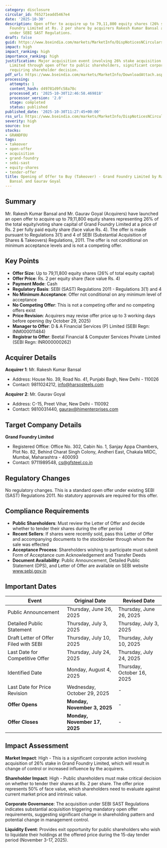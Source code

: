 ```yaml
---
category: disclosure
circular_id: f65271eadd5467e4
date: '2025-10-30'
description: Open offer to acquire up to 79,11,800 equity shares (26% stake) of Grand
  Foundry Limited at Rs. 2 per share by acquirers Rakesh Kumar Bansal and Gaurav Goyal
  under SEBI SAST Regulations.
draft: false
guid: https://www.bseindia.com/markets/MarketInfo/DispNoticesNCirculars.aspx?Noticeid={653B2FC9-7F9C-4818-A073-9CFFE3F6F810}&noticeno=20251030-14&dt=10/30/2025&icount=14&totcount=26&flag=0
impact: high
impact_ranking: high
importance_ranking: high
justification: Major acquisition event involving 26% stake acquisition of Grand Foundry
  Limited through open offer to public shareholders, significant corporate action
  requiring shareholder decision.
pdf_url: https://www.bseindia.com/markets/MarketInfo/DownloadAttach.aspx?id=20251030-14&attachedId=3b51507a-479a-4b3c-9da9-ab0fea364cda
processing:
  attempts: 1
  content_hash: d49781d9fc58a78c
  processed_at: '2025-10-30T12:46:58.469818'
  processor_version: '2.0'
  stage: completed
  status: published
published_date: '2025-10-30T11:27:45+00:00'
rss_url: https://www.bseindia.com/markets/MarketInfo/DispNoticesNCirculars.aspx?Noticeid={653B2FC9-7F9C-4818-A073-9CFFE3F6F810}&noticeno=20251030-14&dt=10/30/2025&icount=14&totcount=26&flag=0
severity: high
source: bse
stocks:
- GRANDFOU
tags:
- takeover
- open-offer
- acquisition
- grand-foundry
- sebi-sast
- equity-shares
- tender-offer
title: Opening of Offer to Buy (Takeover) - Grand Foundry Limited by Rakesh Kumar
  Bansal and Gaurav Goyal
---
```


## Summary

Mr. Rakesh Kumar Bansal and Mr. Gaurav Goyal (Acquirers) have launched an open offer to acquire up to 79,11,800 equity shares representing 26% of the total equity/voting share capital of Grand Foundry Limited at a price of Rs. 2 per fully paid equity share (face value Rs. 4). The offer is made pursuant to Regulations 3(1) and 4 of SEBI (Substantial Acquisition of Shares & Takeovers) Regulations, 2011. The offer is not conditional on minimum acceptance levels and is not a competing offer.

## Key Points

- **Offer Size**: Up to 79,11,800 equity shares (26% of total equity capital)
- **Offer Price**: Rs. 2 per equity share (face value Rs. 4)
- **Payment Mode**: Cash
- **Regulatory Basis**: SEBI (SAST) Regulations 2011 - Regulations 3(1) and 4
- **No Minimum Acceptance**: Offer not conditional on any minimum level of acceptance
- **No Competing Offer**: This is not a competing offer and no competing offers exist
- **Price Revision**: Acquirers may revise offer price up to 3 working days before opening (by October 29, 2025)
- **Manager to Offer**: D & A Financial Services (P) Limited (SEBI Regn: INM000011484)
- **Registrar to Offer**: Beetal Financial & Computer Services Private Limited (SEBI Regn: INR000000262)

## Acquirer Details

**Acquirer 1**: Mr. Rakesh Kumar Bansal
- Address: House No. 39, Road No. 41, Punjabi Bagh, New Delhi - 110026
- Contact: 9811024212, info@harsosteels.com

**Acquirer 2**: Mr. Gaurav Goyal
- Address: C-15, Preet Vihar, New Delhi - 110092
- Contact: 9810031440, gaurav@himenterprises.com

## Target Company Details

**Grand Foundry Limited**
- Registered Office: Office No. 302, Cabin No. 1, Sanjay Appa Chambers, Plot No. 82, Behind Charat Singh Colony, Andheri East, Chakala MIDC, Mumbai, Maharashtra - 400093
- Contact: 9711989548, cs@gfsteel.co.in

## Regulatory Changes

No regulatory changes. This is a standard open offer under existing SEBI (SAST) Regulations 2011. No statutory approvals are required for this offer.

## Compliance Requirements

- **Public Shareholders**: Must review the Letter of Offer and decide whether to tender their shares during the offer period
- **Recent Sellers**: If shares were recently sold, pass this Letter of Offer and accompanying documents to the stockbroker through whom the sale was effected
- **Acceptance Process**: Shareholders wishing to participate must submit Form of Acceptance cum Acknowledgement and Transfer Deeds
- **Document Availability**: Public Announcement, Detailed Public Statement (DPS), and Letter of Offer are available on SEBI website www.sebi.gov.in

## Important Dates

| Event | Original Date | Revised Date |
|-------|---------------|-------------|
| Public Announcement | Thursday, June 26, 2025 | Thursday, June 26, 2025 |
| Detailed Public Statement | Thursday, July 3, 2025 | Thursday, July 3, 2025 |
| Draft Letter of Offer Filed with SEBI | Thursday, July 10, 2025 | Thursday, July 10, 2025 |
| Last Date for Competitive Offer | Thursday, July 24, 2025 | Thursday, July 24, 2025 |
| Identified Date | Monday, August 4, 2025 | Thursday, October 16, 2025 |
| Last Date for Price Revision | Wednesday, October 29, 2025 | - |
| **Offer Opens** | **Monday, November 3, 2025** | - |
| **Offer Closes** | **Monday, November 17, 2025** | - |

## Impact Assessment

**Market Impact**: High - This is a significant corporate action involving acquisition of 26% stake in Grand Foundry Limited, which will result in change of control or increased influence by the acquirers.

**Shareholder Impact**: High - Public shareholders must make critical decision on whether to tender their shares at Rs. 2 per share. The offer price represents 50% of face value, which shareholders need to evaluate against current market price and intrinsic value.

**Corporate Governance**: The acquisition under SEBI SAST Regulations indicates substantial acquisition triggering mandatory open offer requirements, suggesting significant change in shareholding pattern and potential change in management control.

**Liquidity Event**: Provides exit opportunity for public shareholders who wish to liquidate their holdings at the offered price during the 15-day tender period (November 3-17, 2025).